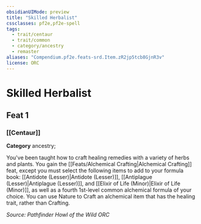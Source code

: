 ```yaml
---
obsidianUIMode: preview
title: "Skilled Herbalist"
cssclasses: pf2e,pf2e-spell
tags:
  - trait/centaur
  - trait/common
  - category/ancestry
  - remaster
aliases: "Compendium.pf2e.feats-srd.Item.zR2jp5tcb8GjnR3v"
license: ORC
---
```

# Skilled Herbalist
## Feat 1
### [[Centaur]]

**Category** ancestry; 




You've been taught how to craft healing remedies with a variety of herbs and plants. You gain the [[Feats/Alchemical Crafting|Alchemical Crafting]] feat, except you must select the following items to add to your formula book: [[Antidote (Lesser)|Antidote (Lesser)]], [[Antiplague (Lesser)|Antiplague (Lesser)]], and [[Elixir of Life (Minor)|Elixir of Life (Minor)]], as well as a fourth 1st-level common alchemical formula of your choice. You can use Nature to Craft an alchemical item that has the healing trait, rather than Crafting.

*Source: Pathfinder Howl of the Wild*
*ORC*